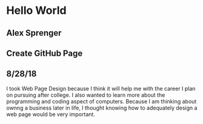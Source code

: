 <!DOCTYPE html>
<html>
<body>
<h1>Hello World</h1>
<h2>Alex Sprenger</h2>
<h2>Create GitHub Page</h2>
<h2>8/28/18</h2>
<p>I took Web Page Design because I think it will help me with the career I plan on pursuing after college. I also wanted to learn more about the programming and coding aspect of computers. Because I am thinking about ownng a business later in life, I thought knowing how to adequately design a web page would be very important.</p>
</body>
</html>
